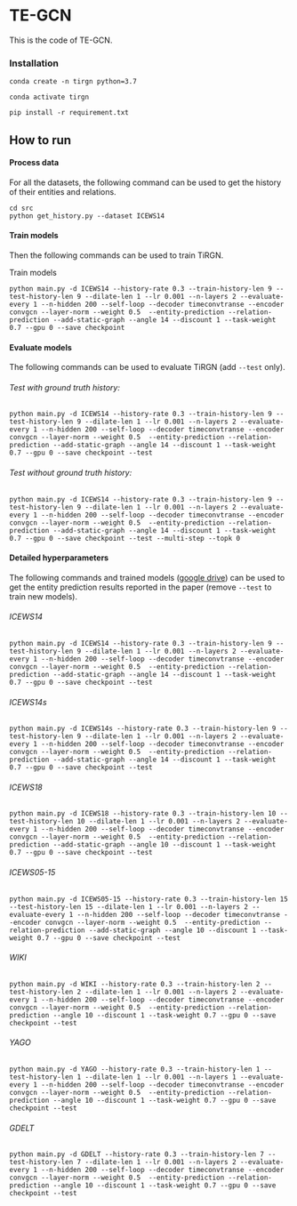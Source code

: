 # TE-GCN

This is the code of TE-GCN.


### Installation
```
conda create -n tirgn python=3.7

conda activate tirgn

pip install -r requirement.txt
```



## How to run

#### Process data

For all the datasets, the following command can be used to get the history of their entities and relations.
```
cd src
python get_history.py --dataset ICEWS14
```



#### Train models

Then the following commands can be used to train TiRGN.

Train models

```
python main.py -d ICEWS14 --history-rate 0.3 --train-history-len 9 --test-history-len 9 --dilate-len 1 --lr 0.001 --n-layers 2 --evaluate-every 1 --n-hidden 200 --self-loop --decoder timeconvtranse --encoder convgcn --layer-norm --weight 0.5  --entity-prediction --relation-prediction --add-static-graph --angle 14 --discount 1 --task-weight 0.7 --gpu 0 --save checkpoint
```



#### Evaluate models

The following commands can be used to evaluate TiRGN (add `--test` only).

###### Test with ground truth history:

```
python main.py -d ICEWS14 --history-rate 0.3 --train-history-len 9 --test-history-len 9 --dilate-len 1 --lr 0.001 --n-layers 2 --evaluate-every 1 --n-hidden 200 --self-loop --decoder timeconvtranse --encoder convgcn --layer-norm --weight 0.5  --entity-prediction --relation-prediction --add-static-graph --angle 14 --discount 1 --task-weight 0.7 --gpu 0 --save checkpoint --test 
```

###### Test without ground truth history:

```
python main.py -d ICEWS14 --history-rate 0.3 --train-history-len 9 --test-history-len 9 --dilate-len 1 --lr 0.001 --n-layers 2 --evaluate-every 1 --n-hidden 200 --self-loop --decoder timeconvtranse --encoder convgcn --layer-norm --weight 0.5  --entity-prediction --relation-prediction --add-static-graph --angle 14 --discount 1 --task-weight 0.7 --gpu 0 --save checkpoint --test --multi-step --topk 0
```



#### Detailed hyperparameters

The following commands and trained models ([google drive](https://drive.google.com/drive/folders/1-nQXpdofg-SXSsBOUMv6DS4XtDXGGl8X?usp=sharing)) can be used to get the entity prediction results reported in the paper (remove `--test` to train new models).

###### ICEWS14

~~~
python main.py -d ICEWS14 --history-rate 0.3 --train-history-len 9 --test-history-len 9 --dilate-len 1 --lr 0.001 --n-layers 2 --evaluate-every 1 --n-hidden 200 --self-loop --decoder timeconvtranse --encoder convgcn --layer-norm --weight 0.5  --entity-prediction --relation-prediction --add-static-graph --angle 14 --discount 1 --task-weight 0.7 --gpu 0 --save checkpoint --test 
~~~

###### ICEWS14s

~~~
python main.py -d ICEWS14s --history-rate 0.3 --train-history-len 9 --test-history-len 9 --dilate-len 1 --lr 0.001 --n-layers 2 --evaluate-every 1 --n-hidden 200 --self-loop --decoder timeconvtranse --encoder convgcn --layer-norm --weight 0.5  --entity-prediction --relation-prediction --add-static-graph --angle 14 --discount 1 --task-weight 0.7 --gpu 0 --save checkpoint --test
~~~

###### ICEWS18

~~~
python main.py -d ICEWS18 --history-rate 0.3 --train-history-len 10 --test-history-len 10 --dilate-len 1 --lr 0.001 --n-layers 2 --evaluate-every 1 --n-hidden 200 --self-loop --decoder timeconvtranse --encoder convgcn --layer-norm --weight 0.5  --entity-prediction --relation-prediction --add-static-graph --angle 10 --discount 1 --task-weight 0.7 --gpu 0 --save checkpoint --test
~~~

###### ICEWS05-15

~~~
python main.py -d ICEWS05-15 --history-rate 0.3 --train-history-len 15 --test-history-len 15 --dilate-len 1 --lr 0.001 --n-layers 2 --evaluate-every 1 --n-hidden 200 --self-loop --decoder timeconvtranse --encoder convgcn --layer-norm --weight 0.5  --entity-prediction --relation-prediction --add-static-graph --angle 10 --discount 1 --task-weight 0.7 --gpu 0 --save checkpoint --test
~~~

###### WIKI

~~~
python main.py -d WIKI --history-rate 0.3 --train-history-len 2 --test-history-len 2 --dilate-len 1 --lr 0.001 --n-layers 2 --evaluate-every 1 --n-hidden 200 --self-loop --decoder timeconvtranse --encoder convgcn --layer-norm --weight 0.5  --entity-prediction --relation-prediction --angle 10 --discount 1 --task-weight 0.7 --gpu 0 --save checkpoint --test
~~~

###### YAGO

~~~
python main.py -d YAGO --history-rate 0.3 --train-history-len 1 --test-history-len 1 --dilate-len 1 --lr 0.001 --n-layers 1 --evaluate-every 1 --n-hidden 200 --self-loop --decoder timeconvtranse --encoder convgcn --layer-norm --weight 0.5  --entity-prediction --relation-prediction --angle 10 --discount 1 --task-weight 0.7 --gpu 0 --save checkpoint --test
~~~

###### GDELT

~~~
python main.py -d GDELT --history-rate 0.3 --train-history-len 7 --test-history-len 7 --dilate-len 1 --lr 0.001 --n-layers 2 --evaluate-every 1 --n-hidden 200 --self-loop --decoder timeconvtranse --encoder convgcn --layer-norm --weight 0.5  --entity-prediction --relation-prediction --angle 10 --discount 1 --task-weight 0.7 --gpu 0 --save checkpoint --test
~~~
